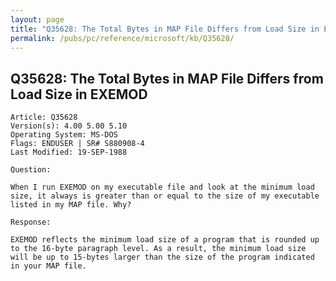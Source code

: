```yaml
---
layout: page
title: "Q35628: The Total Bytes in MAP File Differs from Load Size in EXEMOD"
permalink: /pubs/pc/reference/microsoft/kb/Q35628/
---
```


## Q35628: The Total Bytes in MAP File Differs from Load Size in EXEMOD

	Article: Q35628
	Version(s): 4.00 5.00 5.10
	Operating System: MS-DOS
	Flags: ENDUSER | SR# S880908-4
	Last Modified: 19-SEP-1988
	
	Question:
	
	When I run EXEMOD on my executable file and look at the minimum load
	size, it always is greater than or equal to the size of my executable
	listed in my MAP file. Why?
	
	Response:
	
	EXEMOD reflects the minimum load size of a program that is rounded up
	to the 16-byte paragraph level. As a result, the minimum load size
	will be up to 15-bytes larger than the size of the program indicated
	in your MAP file.
